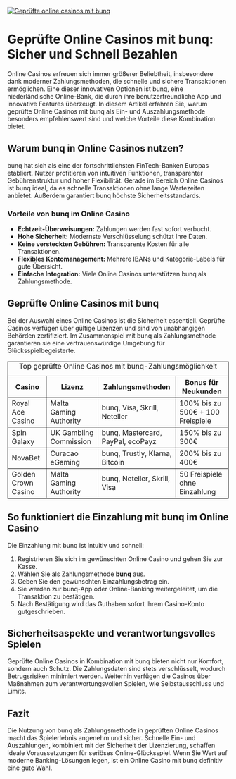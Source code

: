 [![Geprüfte online casinos mit bunq](https://123-caf.pages.dev/gitsignup.png)](https://vrmoo.ru/Bt82HjjY)

<h1>Geprüfte Online Casinos mit bunq: Sicher und Schnell Bezahlen</h1>  <p>Online Casinos erfreuen sich immer größerer Beliebtheit, insbesondere dank moderner Zahlungsmethoden, die schnelle und sichere Transaktionen ermöglichen. Eine dieser innovativen Optionen ist bunq, eine niederländische Online-Bank, die durch ihre benutzerfreundliche App und innovative Features überzeugt. In diesem Artikel erfahren Sie, warum geprüfte Online Casinos mit bunq als Ein- und Auszahlungsmethode besonders empfehlenswert sind und welche Vorteile diese Kombination bietet.</p>  <h2>Warum bunq in Online Casinos nutzen?</h2> <p>bunq hat sich als eine der fortschrittlichsten FinTech-Banken Europas etabliert. Nutzer profitieren von intuitiven Funktionen, transparenter Gebührenstruktur und hoher Flexibilität. Gerade im Bereich Online Casinos ist bunq ideal, da es schnelle Transaktionen ohne lange Wartezeiten anbietet. Außerdem garantiert bunq höchste Sicherheitsstandards.</p>  <h3>Vorteile von bunq im Online Casino</h3> <ul>   <li><strong>Echtzeit-Überweisungen:</strong> Zahlungen werden fast sofort verbucht.</li>   <li><strong>Hohe Sicherheit:</strong> Modernste Verschlüsselung schützt Ihre Daten.</li>   <li><strong>Keine versteckten Gebühren:</strong> Transparente Kosten für alle Transaktionen.</li>   <li><strong>Flexibles Kontomanagement:</strong> Mehrere IBANs und Kategorie-Labels für gute Übersicht.</li>   <li><strong>Einfache Integration:</strong> Viele Online Casinos unterstützen bunq als Zahlungsmethode.</li> </ul>  <h2>Geprüfte Online Casinos mit bunq</h2> <p>Bei der Auswahl eines Online Casinos ist die Sicherheit essentiell. Geprüfte Casinos verfügen über gültige Lizenzen und sind von unabhängigen Behörden zertifiziert. Im Zusammenspiel mit bunq als Zahlungsmethode garantieren sie eine vertrauenswürdige Umgebung für Glücksspielbegeisterte.</p>  <table border="1" cellspacing="0" cellpadding="8">   <caption>Top geprüfte Online Casinos mit bunq-Zahlungsmöglichkeit</caption>   <thead>     <tr>       <th>Casino</th>       <th>Lizenz</th>       <th>Zahlungsmethoden</th>       <th>Bonus für Neukunden</th>     </tr>   </thead>   <tbody>     <tr>       <td>Royal Ace Casino</td>       <td>Malta Gaming Authority</td>       <td>bunq, Visa, Skrill, Neteller</td>       <td>100% bis zu 500€ + 100 Freispiele</td>     </tr>     <tr>       <td>Spin Galaxy</td>       <td>UK Gambling Commission</td>       <td>bunq, Mastercard, PayPal, ecoPayz</td>       <td>150% bis zu 300€</td>     </tr>     <tr>       <td>NovaBet</td>       <td>Curacao eGaming</td>       <td>bunq, Trustly, Klarna, Bitcoin</td>       <td>200% bis zu 400€</td>     </tr>     <tr>       <td>Golden Crown Casino</td>       <td>Malta Gaming Authority</td>       <td>bunq, Neteller, Skrill, Visa</td>       <td>50 Freispiele ohne Einzahlung</td>     </tr>   </tbody> </table>  <h2>So funktioniert die Einzahlung mit bunq im Online Casino</h2> <p>Die Einzahlung mit bunq ist intuitiv und schnell:</p> <ol>   <li>Registrieren Sie sich im gewünschten Online Casino und gehen Sie zur Kasse.</li>   <li>Wählen Sie als Zahlungsmethode <strong>bunq</strong> aus.</li>   <li>Geben Sie den gewünschten Einzahlungsbetrag ein.</li>   <li>Sie werden zur bunq-App oder Online-Banking weitergeleitet, um die Transaktion zu bestätigen.</li>   <li>Nach Bestätigung wird das Guthaben sofort Ihrem Casino-Konto gutgeschrieben.</li> </ol>  <h2>Sicherheitsaspekte und verantwortungsvolles Spielen</h2> <p>Geprüfte Online Casinos in Kombination mit bunq bieten nicht nur Komfort, sondern auch Schutz. Die Zahlungsdaten sind stets verschlüsselt, wodurch Betrugsrisiken minimiert werden. Weiterhin verfügen die Casinos über Maßnahmen zum verantwortungsvollen Spielen, wie Selbstausschluss und Limits.</p>  <h2>Fazit</h2> <p>Die Nutzung von bunq als Zahlungsmethode in geprüften Online Casinos macht das Spielerlebnis angenehm und sicher. Schnelle Ein- und Auszahlungen, kombiniert mit der Sicherheit der Lizenzierung, schaffen ideale Voraussetzungen für seriöses Online-Glücksspiel. Wenn Sie Wert auf moderne Banking-Lösungen legen, ist ein Online Casino mit bunq definitiv eine gute Wahl.</p>